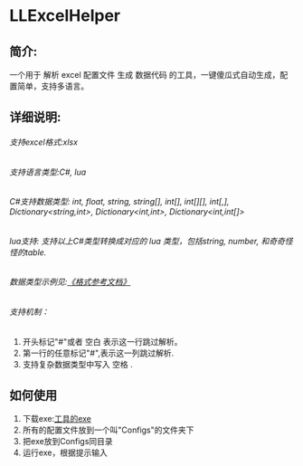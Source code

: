 # LLExcelHelper


## 简介:
一个用于 解析 excel 配置文件 生成 数据代码 的工具，一键傻瓜式自动生成，配置简单，支持多语言。

## 详细说明:

###### 支持excel格式:xlsx
###### 支持语言类型:C#, lua

###### C#支持数据类型: int, float, string, string[], int[], int[][], int[,], Dictionary<string,int>, Dictionary<int,int>, Dictionary<int,int[]>

###### lua支持: 支持以上C#类型转换成对应的 lua 类型，包括string, number, 和奇奇怪怪的table.

###### 数据类型示例见:[《格式参考文档》](https://github.com/Lilien-Gamer/LLExcelHelper/blob/main/%E6%A0%BC%E5%BC%8F%E5%8F%82%E8%80%83%E6%96%87%E6%A1%A3.xlsx)

###### 支持机制：
1. 开头标记"#"或者 空白 表示这一行跳过解析。
2. 第一行的任意标记"#",表示这一列跳过解析.
3. 支持复杂数据类型中写入 空格 .

## 如何使用

1. 下载exe:[工具的exe](https://github.com/Lilien-Gamer/LLExcelHelper/blob/main/ExcelHelper.exe)
2. 所有的配置文件放到一个叫"Configs"的文件夹下
3. 把exe放到Configs同目录
4. 运行exe，根据提示输入
